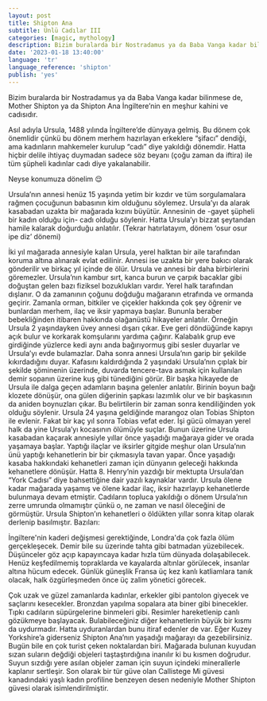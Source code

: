 ```yaml
---
layout: post
title: Shipton Ana
subtitle: Ünlü Cadılar III
categories: [magic, mythology]
description: Bizim buralarda bir Nostradamus ya da Baba Vanga kadar bilinmese de, Mother Shipton ya da Shipton Ana İngiltere’nin en meşhur kahini ve cadısıdır.
date: '2023-01-18 13:40:00'
language: 'tr'
language_reference: 'shipton'
publish: 'yes'
---
```

Bizim buralarda bir Nostradamus ya da Baba Vanga kadar bilinmese de, Mother Shipton ya da Shipton Ana İngiltere’nin en meşhur kahini ve cadısıdır.

Asıl adıyla Ursula, 1488 yılında İngiltere’de dünyaya gelmiş. Bu dönem çok önemlidir çünkü bu dönem merhem hazırlayan erkeklere “şifacı” dendiği, ama kadınların mahkemeler kurulup “cadı” diye yakıldığı dönemdir. Hatta hiçbir delile ihtiyaç duymadan sadece söz beyanı (çoğu zaman da iftira) ile tüm şüpheli kadınlar cadı diye yakalanabilir.

Neyse konumuza dönelim 😌

Ursula’nın annesi henüz 15 yaşında yetim bir kızdır ve tüm sorgulamalara rağmen çocuğunun babasının kim olduğunu söylemez. Ursula’yı da alarak kasabadan uzakta bir mağarada kızını büyütür. Annesinin de -gayet şüpheli bir kadın olduğu için- cadı olduğu söylenir. Hatta Ursula’yı bizzat şeytandan hamile kalarak doğurduğu anlatılır. (Tekrar hatırlatayım, dönem ‘osur osur ipe diz’ dönemi)

İki yıl mağarada annesiyle kalan Ursula, yerel halktan bir aile tarafından koruma altına alınarak evlat edilinir. Annesi ise uzakta bir yere bakıcı olarak gönderilir ve birkaç yıl içinde de ölür. Ursula ve annesi bir daha birbirlerini göremezler.
Ursula’nın kambur sırt, kanca burun ve çarpık bacaklar gibi doğuştan gelen bazı fiziksel bozuklukları vardır. Yerel halk tarafından dışlanır. O da zamanının çoğunu doğduğu mağaranın etrafında ve ormanda geçirir. Zamanla orman, bitkiler ve çiçekler hakkında çok şey öğrenir ve bunlardan merhem, ilaç ve iksir yapmaya başlar.
Bununla beraber bebekliğinden itibaren hakkında olağanüstü hikayeler anlatılır.
Örneğin Ursula 2 yaşındayken üvey annesi dışarı çıkar. Eve geri döndüğünde kapıyı açık bulur ve korkarak komşularını yardıma çağırır. Kalabalık grup eve girdiğinde yüzlerce kedi aynı anda bağırıyormuş gibi sesler duyarlar ve Ursula’yı evde bulamazlar.
Daha sonra annesi Ursula’nın garip bir şekilde kıkırdadığını duyar. Kafasını kaldırdığında 2 yaşındaki Ursula’nın çıplak bir şekilde şöminenin üzerinde, duvarda tencere-tava asmak için kullanılan demir sopanın üzerine kuş gibi tünediğini görür.
Bir başka hikayede de Ursula ile dalga geçen adamların başına gelenler anlatılır. Birinin boyun bağı klozete dönüşür, ona gülen diğerinin şapkası lazımlık olur ve bir başkasının da aniden boynuzları çıkar. Bu belirtilerin bir zaman sonra kendiliğinden yok olduğu söylenir.
Ursula 24 yaşına geldiğinde marangoz olan Tobias Shipton ile evlenir. Fakat bir kaç yıl sonra Tobias vefat eder. İşi gücü olmayan yerel halk da yine Ursula’yı kocasının ölümüyle suçlar.
Bunun üzerine Ursula kasabadan kaçarak annesiyle yıllar önce yaşadığı mağaraya gider ve orada yaşamaya başlar.
Yaptığı ilaçlar ve iksirler gitgide meşhur olan Ursula’nın ünü yaptığı kehanetlerin bir bir çıkmasıyla tavan yapar. Önce yaşadığı kasaba hakkındaki kehanetleri zaman için dünyanın geleceği hakkında kehanetlere dönüşür. Hatta 8. Henry’nin yazdığı bir mektupta Ursula’dan “York Cadısı” diye bahsettiğine dair yazılı kaynaklar vardır.
Ursula ölene kadar mağarada yaşamış ve ölene kadar ilaç, iksir hazırlayıp kehanetlerde bulunmaya devam etmiştir. Cadıların topluca yakıldığı o dönem Ursula’nın zerre umrunda olmamıştır çünkü o, ne zaman ve nasıl öleceğini de görmüştür.
Ursula Shipton’ın kehanetleri o öldükten yıllar sonra kitap olarak derlenip basılmıştır. Bazıları:

İngiltere'nin kaderi değişmesi gerektiğinde, Londra'da çok fazla ölüm gerçekleşecek.
Demir bile su üzerinde tahta gibi batmadan yüzebilecek.
Düşünceler göz açıp kapayıncaya kadar hızla tüm dünyada dolaşabilecek.
Henüz keşfedilmemiş topraklarda ve kayalarda altınlar görülecek, insanlar altına hücum edecek.
Günlük güneşlik Fransa üç kez kanlı katliamlara tanık olacak, halk özgürleşmeden önce üç zalim yönetici görecek.

Çok uzak ve güzel zamanlarda kadınlar, erkekler gibi pantolon giyecek ve saçlarını kesecekler. Bronzdan yapılma sopalara ata biner gibi binecekler. Tıpkı cadıların süpürgelerine binmeleri gibi.
Resimler hareketlenip canlı gözükmeye başlayacak.
Bulabileceğiniz diğer kehanetlerin büyük bir kısmı da uydurmadır. Hatta uyduranlardan bunu itiraf edenler de var.
Eğer Kuzey Yorkshire’a giderseniz Shipton Ana’nın yaşadığı mağarayı da gezebilirsiniz. Bugün bile en çok turist çeken noktalardan biri.
Mağarada bulunan kuyudan sızan suların değdiği objeleri taştaştırdığına inanılır ki bu kısmen doğrudur. Suyun sızdığı yere asılan objeler zaman için suyun içindeki minerallerle kaplanır sertleşir.
Son olarak bir tür güve olan Callistege Mi güvesi kanadındaki yaşlı kadın profiline benzeyen desen nedeniyle Mother Shipton güvesi olarak isimlendirilmiştir.
